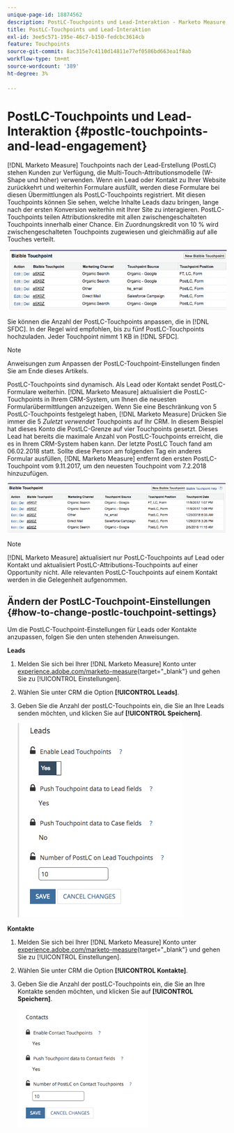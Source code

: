 ```yaml
---
unique-page-id: 18874562
description: PostLC-Touchpoints und Lead-Interaktion - Marketo Measure - Produktdokumentation
title: PostLC-Touchpoints und Lead-Interaktion
exl-id: 3ee5c571-195e-46c7-b150-fedcbc3614cb
feature: Touchpoints
source-git-commit: 8ac315e7c4110d14811e77ef0586bd663ea1f8ab
workflow-type: tm+mt
source-wordcount: '389'
ht-degree: 3%

---
```


# PostLC-Touchpoints und Lead-Interaktion {#postlc-touchpoints-and-lead-engagement}

[!DNL Marketo Measure] Touchpoints nach der Lead-Erstellung (PostLC) stehen Kunden zur Verfügung, die Multi-Touch-Attributionsmodelle (W-Shape und höher) verwenden. Wenn ein Lead oder Kontakt zu Ihrer Website zurückkehrt und weiterhin Formulare ausfüllt, werden diese Formulare bei diesen Übermittlungen als PostLC-Touchpoints registriert. Mit diesen Touchpoints können Sie sehen, welche Inhalte Leads dazu bringen, lange nach der ersten Konversion weiterhin mit Ihrer Site zu interagieren. PostLC-Touchpoints teilen Attributionskredite mit allen zwischengeschalteten Touchpoints innerhalb einer Chance. Ein Zuordnungskredit von 10 % wird zwischengeschalteten Touchpoints zugewiesen und gleichmäßig auf alle Touches verteilt.

![](assets/1.png)

Sie können die Anzahl der PostLC-Touchpoints anpassen, die in [!DNL SFDC]. In der Regel wird empfohlen, bis zu fünf PostLC-Touchpoints hochzuladen. Jeder Touchpoint nimmt 1 KB in [!DNL SFDC].

>[!NOTE]
>
>Anweisungen zum Anpassen der PostLC-Touchpoint-Einstellungen finden Sie am Ende dieses Artikels.

PostLC-Touchpoints sind dynamisch. Als Lead oder Kontakt sendet PostLC-Formulare weiterhin. [!DNL Marketo Measure] aktualisiert die PostLC-Touchpoints in Ihrem CRM-System, um Ihnen die neuesten Formularübermittlungen anzuzeigen. Wenn Sie eine Beschränkung von 5 PostLC-Touchpoints festgelegt haben, [!DNL Marketo Measure] Drücken Sie immer die 5 _Zuletzt verwendet_ Touchpoints auf Ihr CRM.  In diesem Beispiel hat dieses Konto die PostLC-Grenze auf vier Touchpoints gesetzt. Dieses Lead hat bereits die maximale Anzahl von PostLC-Touchpoints erreicht, die es in Ihrem CRM-System haben kann. Der letzte PostLC Touch fand am 06.02.2018 statt. Sollte diese Person am folgenden Tag ein anderes Formular ausfüllen, [!DNL Marketo Measure] entfernt den ersten PostLC-Touchpoint vom 9.11.2017, um den neuesten Touchpoint vom 7.2.2018 hinzuzufügen.

![](assets/2.png)

>[!NOTE]
>
>[!DNL Marketo Measure] aktualisiert nur PostLC-Touchpoints auf Lead oder Kontakt und aktualisiert PostLC-Attributions-Touchpoints auf einer Opportunity nicht. Alle relevanten PostLC-Touchpoints auf einem Kontakt werden in die Gelegenheit aufgenommen.

## Ändern der PostLC-Touchpoint-Einstellungen {#how-to-change-postlc-touchpoint-settings}

Um die PostLC-Touchpoint-Einstellungen für Leads oder Kontakte anzupassen, folgen Sie den unten stehenden Anweisungen.

**Leads**

1. Melden Sie sich bei Ihrer [!DNL Marketo Measure] Konto unter [experience.adobe.com/marketo-measure](https://experience.adobe.com/marketo-measure){target="_blank"} und gehen Sie zu [!UICONTROL Einstellungen].

1. Wählen Sie unter CRM die Option **[!UICONTROL Leads]**.

1. Geben Sie die Anzahl der postLC-Touchpoints ein, die Sie an Ihre Leads senden möchten, und klicken Sie auf **[!UICONTROL Speichern]**.

   ![](assets/3.png)

**Kontakte**

1. Melden Sie sich bei Ihrer [!DNL Marketo Measure] Konto unter [experience.adobe.com/marketo-measure](https://experience.adobe.com/marketo-measure){target="_blank"} und gehen Sie zu [!UICONTROL Einstellungen].

1. Wählen Sie unter CRM die Option **[!UICONTROL Kontakte]**.

1. Geben Sie die Anzahl der postLC-Touchpoints ein, die Sie an Ihre Kontakte senden möchten, und klicken Sie auf **[!UICONTROL Speichern]**.

   ![](assets/4.png)
